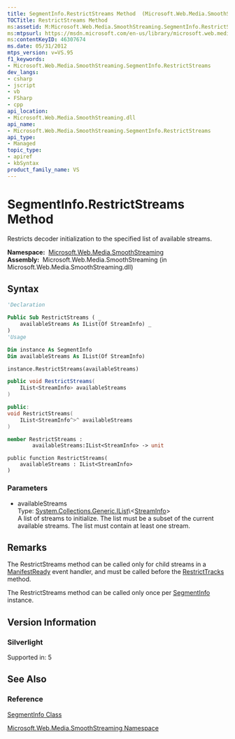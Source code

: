```yaml
---
title: SegmentInfo.RestrictStreams Method  (Microsoft.Web.Media.SmoothStreaming)
TOCTitle: RestrictStreams Method
ms:assetid: M:Microsoft.Web.Media.SmoothStreaming.SegmentInfo.RestrictStreams(System.Collections.Generic.IList{Microsoft.Web.Media.SmoothStreaming.StreamInfo})
ms:mtpsurl: https://msdn.microsoft.com/en-us/library/microsoft.web.media.smoothstreaming.segmentinfo.restrictstreams(v=VS.95)
ms:contentKeyID: 46307674
ms.date: 05/31/2012
mtps_version: v=VS.95
f1_keywords:
- Microsoft.Web.Media.SmoothStreaming.SegmentInfo.RestrictStreams
dev_langs:
- csharp
- jscript
- vb
- FSharp
- cpp
api_location:
- Microsoft.Web.Media.SmoothStreaming.dll
api_name:
- Microsoft.Web.Media.SmoothStreaming.SegmentInfo.RestrictStreams
api_type:
- Managed
topic_type:
- apiref
- kbSyntax
product_family_name: VS
---
```


# SegmentInfo.RestrictStreams Method

Restricts decoder initialization to the specified list of available streams.

**Namespace:**  [Microsoft.Web.Media.SmoothStreaming](microsoft-web-media-smoothstreaming-namespace_1.md)  
**Assembly:**  Microsoft.Web.Media.SmoothStreaming (in Microsoft.Web.Media.SmoothStreaming.dll)

## Syntax

```vb
'Declaration

Public Sub RestrictStreams ( _
    availableStreams As IList(Of StreamInfo) _
)
'Usage

Dim instance As SegmentInfo
Dim availableStreams As IList(Of StreamInfo)

instance.RestrictStreams(availableStreams)
```

```csharp
public void RestrictStreams(
    IList<StreamInfo> availableStreams
)
```

```cpp
public:
void RestrictStreams(
    IList<StreamInfo^>^ availableStreams
)
```

``` fsharp
member RestrictStreams : 
        availableStreams:IList<StreamInfo> -> unit 
```

```jscript
public function RestrictStreams(
    availableStreams : IList<StreamInfo>
)
```

### Parameters

  - availableStreams  
    Type: [System.Collections.Generic.IList](https://msdn.microsoft.com/library/5y536ey6\(v=vs.95\))\<[StreamInfo](streaminfo-class-microsoft-web-media-smoothstreaming_1.md)\>  
    A list of streams to initialize. The list must be a subset of the current available streams. The list must contain at least one stream.

## Remarks

The RestrictStreams method can be called only for child streams in a [ManifestReady](smoothstreamingmediaelement-manifestready-event-microsoft-web-media-smoothstreaming_1.md) event handler, and must be called before the [RestrictTracks](streaminfo-restricttracks-method-microsoft-web-media-smoothstreaming_1.md) method.

The RestrictStreams method can be called only once per [SegmentInfo](segmentinfo-class-microsoft-web-media-smoothstreaming_1.md) instance.

## Version Information

### Silverlight

Supported in: 5  

## See Also

### Reference

[SegmentInfo Class](segmentinfo-class-microsoft-web-media-smoothstreaming_1.md)

[Microsoft.Web.Media.SmoothStreaming Namespace](microsoft-web-media-smoothstreaming-namespace_1.md)

